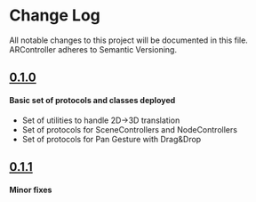 #  Change Log

All notable changes to this project will be documented in this file. ARController adheres to Semantic Versioning.



## [0.1.0](https://github.com/Michael-Vorontsov/ResultPromises/releases/tag/0.1.0)

#### Basic set of protocols and classes deployed
- Set of utilities to handle 2D->3D translation
- Set of protocols for SceneControllers and NodeControllers
- Set of protocols for Pan Gesture with Drag&Drop

## [0.1.1](https://github.com/Michael-Vorontsov/ResultPromises/releases/tag/0.1.0)

#### Minor fixes

